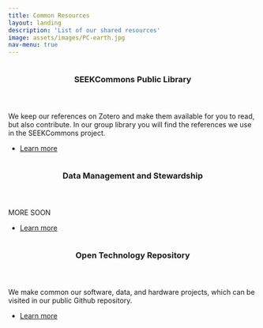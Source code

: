 ```yaml
---
title: Common Resources 
layout: landing
description: 'List of our shared resources'
image: assets/images/PC-earth.jpg
nav-menu: true
---
```


<!-- Main -->
<div id="main">

<!-- One
<section id="one">
	<div class="inner">
		<header class="major">
			<h2>Bibliographic collection</h2>
		</header>
		<p>Description here... deactivated for layout purposes.</p>
	</div>
</section>
-->

<!-- Two -->
<section id="two" class="spotlights">
	<section>
		<a href="https://www.zotero.org/groups/4931993/seekcommons_public_library" class="image">
			<img src="{% link assets/images/biblio.png %}" alt="" data-position="center center" />
		</a>
		<div class="content">
			<div class="inner">
				<header class="major">
					<h3>SEEKCommons Public Library</h3>
				</header>
				<p>
			        We keep our references on Zotero and make them available for you to read, but also contribute. In our group library
				you will find the references we use in the SEEKCommons project.
				</p>
				<ul class="actions">
					<li><a href="https://www.zotero.org/groups/4931993/seekcommons_public_library" class="button">Learn more</a></li>
				</ul>
			</div>
		</div>
	</section>
	<section>
		<a href="https://seekcommons.org" class="image">
			<img src="{% link assets/images/datamanagement.png %}" alt="" data-position="top center" />
		</a>
		<div class="content">
			<div class="inner">
				<header class="major">
					<h3>Data Management and Stewardship</h3>
				</header>
				<p>
				MORE SOON
				</p>
				<ul class="actions">
					<li><a href="https://seekcommons.org" class="button">Learn more</a></li>
				</ul>
			</div>
		</div>
	</section>
	<section>
		<a href="https://github.com/SEEKCommons" class="image">
			<img src="{% link assets/images/foss.jpg %}" alt="" data-position="25% 25%" />
		</a>
		<div class="content">
			<div class="inner">
				<header class="major">
					<h3>Open Technology Repository</h3>
				</header>
				<p>
				We make common our software, data, and hardware projects, which can be visited in our public 
                                Github repository.
				</p>
				<ul class="actions">
					<li><a href="https://github.com/SEEKCommons" class="button">Learn more</a></li>
				</ul>
			</div>
		</div>
	</section>
</section>
</div>
